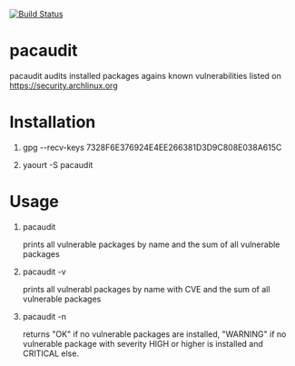 [![Build Status](https://travis-ci.org/steffenfritz/pacaudit.svg?branch=master)](https://travis-ci.org/steffenfritz/pacaudit)


# pacaudit

pacaudit audits installed packages agains known vulnerabilities listed on https://security.archlinux.org

# Installation

1. gpg --recv-keys 7328F6E376924E4EE266381D3D9C808E038A615C

2. yaourt -S pacaudit

# Usage

1. pacaudit
    
    prints all vulnerable packages by name and the sum of all vulnerable packages


2. pacaudit -v
    
    prints all vulnerabl packages by name with CVE and the sum of all vulnerable packages


3. pacaudit -n
    
    returns "OK" if no vulnerable packages are installed, "WARNING" if no vulnerable package with severity HIGH or higher is installed and CRITICAL else.
